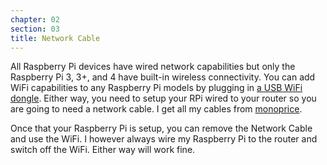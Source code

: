```yaml
---
chapter: 02
section: 03
title: Network Cable
---
```


All Raspberry Pi devices have wired network capabilities but only the Raspberry Pi 3, 3+, and 4 have built-in wireless connectivity. You can add WiFi capabilities to any Raspberry Pi models by plugging in [a USB WiFi dongle](https://amzn.to/2WncEMD). Either way, you need to setup your RPi wired to your router so you are going to need a network cable. I get all my cables from [monoprice](https://www.monoprice.com/).

Once that your Raspberry Pi is setup, you can remove the Network Cable and use the WiFi. I however always wire my Raspberry Pi to the router and switch off the WiFi. Either way will work fine.
